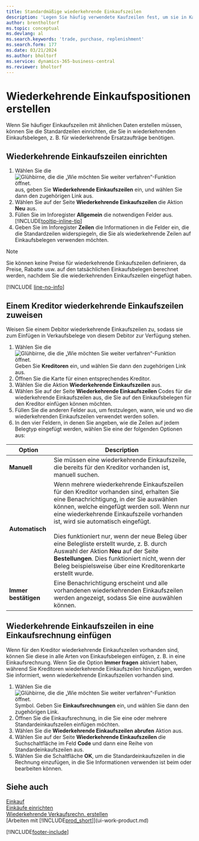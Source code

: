 ```yaml
---
title: Standardmäßige wiederkehrende Einkaufszeilen
description: 'Legen Sie häufig verwendete Kaufzeilen fest, um sie in Kaufbelege einzufügen und die Zeilen schnell mit Standardinformationen zu füllen.'
author: brentholtorf
ms.topic: conceptual
ms.devlang: al
ms.search.keywords: 'trade, purchase, replenishment'
ms.search.form: 177
ms.date: 03/21/2024
ms.author: bholtorf
ms.service: dynamics-365-business-central
ms.reviewer: bholtorf
---
```

# <a name="create-recurring-purchase-lines"></a>Wiederkehrende Einkaufspositionen erstellen

Wenn Sie häufiger Einkaufszeilen mit ähnlichen Daten erstellen müssen, können Sie die Standardzeilen einrichten, die Sie in wiederkehrenden Einkaufsbelegen, z. B. für wiederkehrende Ersatzaufträge benötigen.

## <a name="set-up-recurring-purchase-lines"></a>Wiederkehrende Einkaufszeilen einrichten

1. Wählen Sie die ![Glühbirne, die die „Wie möchten Sie weiter verfahren“-Funktion öffnet.](media/ui-search/search_small.png "Wie möchten Sie weiter verfahren?") aus, geben Sie **Wiederkehrende Einkaufszeilen** ein, und wählen Sie dann den zugehörigen Link aus.
2. Wählen Sie auf der Seite **Wiederkehrende Einkaufszeilen** die Aktion **Neu** aus.
3. Füllen Sie im Inforegister **Allgemein** die notwendigen Felder aus. [!INCLUDE[tooltip-inline-tip](includes/tooltip-inline-tip_md.md)]
4. Geben Sie im Inforegister **Zeilen** die Informationen in die Felder ein, die die Standardzeilen widerspiegeln, die Sie als wiederkehrende Zeilen auf Einkaufsbelegen verwenden möchten.

> [!NOTE]
> Sie können keine Preise für wiederkehrende Einkaufszeilen definieren, da Preise, Rabatte usw. auf den tatsächlichen Einkaufsbelegen berechnet werden, nachdem Sie die wiederkehrenden Einkaufszeilen eingefügt haben.

[!INCLUDE [line-no-info](includes/line-no-info.md)]

## <a name="assign-recurring-purchase-lines-to-a-vendor"></a>Einem Kreditor wiederkehrende Einkaufszeilen zuweisen

Weisen Sie einem Debitor wiederkehrende Einkaufszeilen zu, sodass sie zum Einfügen in Verkaufsbelege von diesem Debitor zur Verfügung stehen.

1. Wählen Sie die ![Glühbirne, die die „Wie möchten Sie weiter verfahren“-Funktion öffnet.](media/ui-search/search_small.png "Wie möchten Sie weiter verfahren?") Geben Sie **Kreditoren** ein, und wählen Sie dann den zugehörigen Link aus.
2. Öffnen Sie die Karte für einen entsprechendes Kreditor.
3. Wählen Sie die Aktion **Wiederkehrende Einkaufszeilen** aus.
4. Wählen Sie auf der Seite **Wiederkehrende Einkaufszeilen** Codes für die wiederkehrende Einkaufszeilen aus, die Sie auf den Einkaufsbelegen für den Kreditor einfügen können möchten.
5. Füllen Sie die anderen Felder aus, um festzulegen, wann, wie und wo die wiederkehrenden Einkaufszeilen verwendet werden sollen.
6. In den vier Feldern, in denen Sie angeben, wie die Zeilen auf jedem Belegtyp eingefügt werden, wählen Sie eine der folgenden Optionen aus:

|Option|Description|
|------|-----------|
|**Manuell**|Sie müssen eine wiederkehrende Einkaufszeile, die bereits für den Kreditor vorhanden ist, manuell suchen.|
|**Automatisch**|Wenn mehrere wiederkehrende Einkaufszeilen für den Kreditor vorhanden sind, erhalten Sie eine Benachrichtigung, in der Sie auswählen können, welche eingefügt werden soll. Wenn nur eine wiederkehrende Einkaufszeile vorhanden ist, wird sie automatisch eingefügt.<br /><br />Dies funktioniert nur, wenn der neue Beleg über eine Belegliste erstellt wurde, z. B. durch Auswahl der Aktion **Neu** auf der Seite **Bestellungen**. Dies funktioniert nicht, wenn der Beleg beispielsweise über eine Kreditorenkarte erstellt wurde.|
|**Immer bestätigen**|Eine Benachrichtigung erscheint und alle vorhandenen wiederkehrenden Einkaufszeilen werden angezeigt, sodass Sie eine auswählen können.

## <a name="insert-recurring-purchase-lines-on-a-purchase-invoice"></a>Wiederkehrende Einkaufszeilen in eine Einkaufsrechnung einfügen

Wenn für den Kreditor wiederkehrende Einkaufszeilen vorhanden sind, können Sie diese in alle Arten von Einkaufsbelegen einfügen, z. B. in eine Einkaufsrechnung. Wenn Sie die Option **Immer fragen** aktiviert haben, während Sie Kreditoren wiederkehrende Einkaufszeilen hinzufügen, werden Sie informiert, wenn wiederkehrende Einkaufszeilen vorhanden sind.

1. Wählen Sie die ![Glühbirne, die die „Wie möchten Sie weiter verfahren“-Funktion öffnet.](media/ui-search/search_small.png "Tell me-Funktion") Symbol. Geben Sie **Einkaufsrechnungen** ein, und wählen Sie dann den zugehörigen Link.
2. Öffnen Sie die Einkaufsrechnung, in die Sie eine oder mehrere Standardeinkaufszeilen einfügen möchten.
3. Wählen Sie die **Wiederkehrende Einkaufszeilen abrufen** Aktion aus.
4. Wählen Sie auf der Seite **Wiederkehrende Einkaufszeilen** die Suchschaltfläche im Feld **Code** und dann eine Reihe von Standardeinkaufszeilen aus.
5. Wählen Sie die Schaltfläche **OK**, um die Standardeinkaufszeilen in die Rechnung einzufügen, in die Sie Informationen verwenden ist beim oder bearbeiten können.

## <a name="see-also"></a>Siehe auch

[Einkauf](purchasing-manage-purchasing.md)  
[Einkäufe einrichten](purchasing-setup-purchasing.md)  
[Wiederkehrende Verkaufsrechn. erstellen](sales-how-work-standard-lines.md)  
[Arbeiten mit [!INCLUDE[prod_short](includes/prod_short.md)]](ui-work-product.md)  

[!INCLUDE[footer-include](includes/footer-banner.md)]
